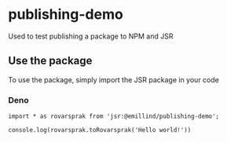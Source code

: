 # publishing-demo

Used to test publishing a package to NPM and JSR

## Use the package

To use the package, simply import the JSR package in your code

### Deno

```
import * as rovarsprak from 'jsr:@emillind/publishing-demo';

console.log(rovarsprak.toRovarsprak('Hello world!'))
```
